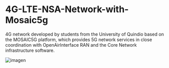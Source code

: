 # 4G-LTE-NSA-Network-with-Mosaic5g
4G network developed by students from the University of Quindio based on the MOSAIC5G platform, which provides 5G network services in close coordination with OpenAirInterface RAN and the Core Network infrastructure software.

![imagen](https://github.com/leandrinho1312/4G-LTE-NSA-Network-with-Mosaic5g/assets/47344280/ee52a210-98aa-40d3-82df-82f4a92daa40)


